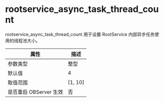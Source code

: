 rootservice_async_task_thread_count 
========================================================

rootservice_async_task_thread_count 用于设置 RootService 内部异步任务使用的线程池大小。


|      **属性**      |  **描述**   |
|------------------|-----------|
| 参数类型             | 整型        |
| 默认值              | 4         |
| 取值范围             | \[1, 10\] |
| 是否重启 OBServer 生效 | 否         |



